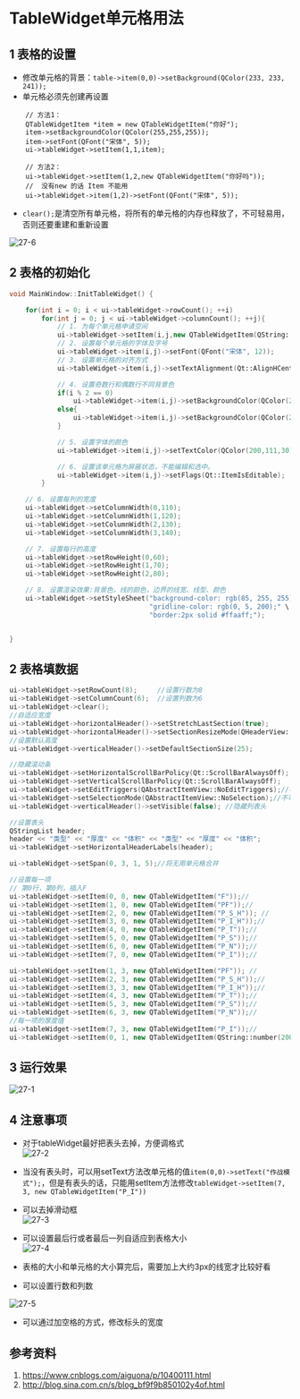 # TableWidget单元格用法   

## 1 表格的设置   
- 修改单元格的背景：`table->item(0,0)->setBackground(QColor(233, 233, 241));`        
- 单元格必须先创建再设置
```
    // 方法1：
    QTableWidgetItem *item = new QTableWidgetItem("你好");
    item->setBackgroundColor(QColor(255,255,255));
    item->setFont(QFont("宋体", 5));
    ui->tableWidget->setItem(1,1,item);

    // 方法2：
    ui->tableWidget->setItem(1,2,new QTableWidgetItem("你好吗"));
    //  没有new 的话 Item 不能用
    ui->tableWidget->item(1,2)->setFont(QFont("宋体", 5));

```

- `clear();`是清空所有单元格，将所有的单元格的内存也释放了，不可轻易用，否则还要重建和重新设置   

![27-6](./img/27-6.png)   


## 2 表格的初始化   

```C++
void MainWindow::InitTableWidget() {

    for(int i = 0; i < ui->tableWidget->rowCount(); ++i)
        for(int j = 0; j < ui->tableWidget->columnCount(); ++j){
            // 1. 为每个单元格申请空间
            ui->tableWidget->setItem(i,j,new QTableWidgetItem(QString::number(i*ui->tableWidget->columnCount() + j + 1)));
            // 2. 设置每个单元格的字体及字号
            ui->tableWidget->item(i,j)->setFont(QFont("宋体", 12));
            // 3. 设置单元格的对齐方式
            ui->tableWidget->item(i,j)->setTextAlignment(Qt::AlignHCenter | Qt::AlignVCenter);

            // 4. 设置奇数行和偶数行不同背景色
            if(i % 2 == 0)
                ui->tableWidget->item(i,j)->setBackgroundColor(QColor(255,255,180));
            else{
                ui->tableWidget->item(i,j)->setBackgroundColor(QColor(255,255,180, 0));
            }

            // 5. 设置字体的颜色
            ui->tableWidget->item(i,j)->setTextColor(QColor(200,111,30)); //设置文字颜色

            // 6. 设置该单元格为屏蔽状态，不能编辑和选中。
            ui->tableWidget->item(i,j)->setFlags(Qt::ItemIsEditable);
        }

    // 6. 设置每列的宽度
    ui->tableWidget->setColumnWidth(0,110);
    ui->tableWidget->setColumnWidth(1,120);
    ui->tableWidget->setColumnWidth(2,130);
    ui->tableWidget->setColumnWidth(3,140);

    // 7. 设置每行的高度
    ui->tableWidget->setRowHeight(0,60);
    ui->tableWidget->setRowHeight(1,70);
    ui->tableWidget->setRowHeight(2,80);

    // 8. 设置渲染效果:背景色，线的颜色，边界的线宽、线型、颜色
    ui->tableWidget->setStyleSheet("background-color: rgb(85, 255, 255);"\
                                   "gridline-color: rgb(0, 5, 200);" \
                                   "border:2px solid #ffaaff;");


}

```



## 2 表格填数据   
```C++
ui->tableWidget->setRowCount(8);     //设置行数为8
ui->tableWidget->setColumnCount(6);  //设置列数为6
ui->tableWidget->clear();
//自适应宽度
ui->tableWidget->horizontalHeader()->setStretchLastSection(true);
ui->tableWidget->horizontalHeader()->setSectionResizeMode(QHeaderView::Stretch);
//设置默认高度
ui->tableWidget->verticalHeader()->setDefaultSectionSize(25);

//隐藏滚动条
ui->tableWidget->setHorizontalScrollBarPolicy(Qt::ScrollBarAlwaysOff);
ui->tableWidget->setVerticalScrollBarPolicy(Qt::ScrollBarAlwaysOff);
ui->tableWidget->setEditTriggers(QAbstractItemView::NoEditTriggers);//不可编辑
ui->tableWidget->setSelectionMode(QAbstractItemView::NoSelection);//不可选择
ui->tableWidget->verticalHeader()->setVisible(false); //隐藏列表头

//设置表头
QStringList header;
header << "类型" << "厚度" << "体积" << "类型" << "厚度" << "体积";
ui->tableWidget->setHorizontalHeaderLabels(header);

ui->tableWidget->setSpan(0, 3, 1, 5);//将无用单元格合并

//设置每一项
// 第0行，第0列，插入F
ui->tableWidget->setItem(0, 0, new QTableWidgetItem("F"));//
ui->tableWidget->setItem(1, 0, new QTableWidgetItem("PF"));//
ui->tableWidget->setItem(2, 0, new QTableWidgetItem("P_S_H")); //
ui->tableWidget->setItem(3, 0, new QTableWidgetItem("P_I_H"));//
ui->tableWidget->setItem(4, 0, new QTableWidgetItem("P_T"));//
ui->tableWidget->setItem(5, 0, new QTableWidgetItem("P_S"));//
ui->tableWidget->setItem(6, 0, new QTableWidgetItem("P_N"));//
ui->tableWidget->setItem(7, 0, new QTableWidgetItem("P_I"));//

ui->tableWidget->setItem(1, 3, new QTableWidgetItem("PF")); //
ui->tableWidget->setItem(2, 3, new QTableWidgetItem("P_S_H"));//
ui->tableWidget->setItem(3, 3, new QTableWidgetItem("P_I_H"));//
ui->tableWidget->setItem(4, 3, new QTableWidgetItem("P_T"));//
ui->tableWidget->setItem(5, 3, new QTableWidgetItem("P_S"));//
ui->tableWidget->setItem(6, 3, new QTableWidgetItem("P_N"));//
//每一项的厚度值
ui->tableWidget->setItem(7, 3, new QTableWidgetItem("P_I"));//
ui->tableWidget->setItem(0, 1, new QTableWidgetItem(QString::number(200))); // 插入数字  

```

## 3 运行效果   

![27-1](./img/27-1.png)   


## 4 注意事项   
- 对于tableWidget最好把表头去掉，方便调格式    
![27-2](./img/27-2.png)  

- 当没有表头时，可以用setText方法改单元格的值`item(0,0)->setText("作战模式");`，但是有表头的话，只能用setItem方法修改`tableWidget->setItem(7, 3, new QTableWidgetItem("P_I"))`    
- 可以去掉滑动框    
![27-3](./img/27-3.png)  

- 可以设置最后行或者最后一列自适应到表格大小    
![27-4](./img/27-4.png)    

- 表格的大小和单元格的大小算完后，需要加上大约3px的线宽才比较好看    

- 可以设置行数和列数    

![27-5](./img/27-5.png)   

- 可以通过加空格的方式，修改标头的宽度   

## 参考资料   
1. https://www.cnblogs.com/aiguona/p/10400111.html   
2. http://blog.sina.com.cn/s/blog_bf9f9b850102y4of.html   